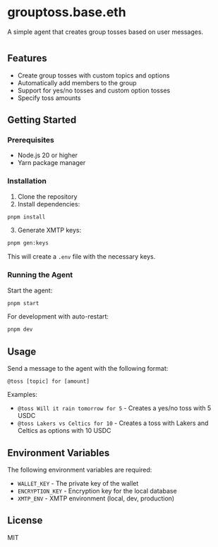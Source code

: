 # grouptoss.base.eth

A simple agent that creates group tosses based on user messages.

#

## Features

- Create group tosses with custom topics and options
- Automatically add members to the group
- Support for yes/no tosses and custom option tosses
- Specify toss amounts

## Getting Started

### Prerequisites

- Node.js 20 or higher
- Yarn package manager

### Installation

1. Clone the repository
2. Install dependencies:

```bash
pnpm install
```

3. Generate XMTP keys:

```bash
pnpm gen:keys
```

This will create a `.env` file with the necessary keys.

### Running the Agent

Start the agent:

```bash
pnpm start
```

For development with auto-restart:

```bash
pnpm dev
```

## Usage

Send a message to the agent with the following format:

```
@toss [topic] for [amount]
```

Examples:

- `@toss Will it rain tomorrow for 5` - Creates a yes/no toss with 5 USDC
- `@toss Lakers vs Celtics for 10` - Creates a toss with Lakers and Celtics as
  options with 10 USDC

## Environment Variables

The following environment variables are required:

- `WALLET_KEY` - The private key of the wallet
- `ENCRYPTION_KEY` - Encryption key for the local database
- `XMTP_ENV` - XMTP environment (local, dev, production)

## License

MIT
